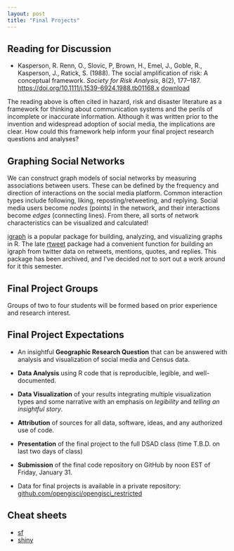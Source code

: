 ```yaml
---
layout: post
title: "Final Projects"
---
```


## Reading for Discussion

- Kasperson, R. Renn, O., Slovic, P, Brown, H., Emel, J., Goble, R., Kasperson, J., Ratick, S. (1988). The social amplification of risk: A conceptual framework. *Society for Risk Analysis*, 8(2), 177–187. https://doi.org/10.1111/j.1539-6924.1988.tb01168.x [download](https://drive.google.com/open?id=121KAXNN4gYgc1r1qpr_-DRYGfwej_xO-&usp=drive_fs)

The reading above is often cited in hazard, risk and disaster literature as a framework for thinking about communication systems and the perils of incomplete or inaccurate information. 
Although it was written prior to the invention and widespread adoption of social media, the implications are clear.
How could this framework help inform your final project research questions and analyses? 

## Graphing Social Networks

We can construct graph models of social networks by measuring associations between users.
These can be defined by the frequency and direction of interactions on the social media platform.
Common interaction types include following, liking, reposting/retweeting, and replying.
Social media users become *nodes* (points) in the network, and their interactions become *edges* (connecting lines).
From there, all sorts of network characteristics can be visualized and calculated! 

[igraph](https://r.igraph.org) is a popular package for building, analyzing, and visualizing graphs in R. 
The late [rtweet](https://github.com/ropensci-archive/rtweet) package had a convenient function for building an igraph from twitter data on retweets, mentions, quotes, and replies.
This package has been archived, and I've decided *not* to sort out a work around for it this semester.

## Final Project Groups

Groups of two to four students will be formed based on prior experience and research interest.

## Final Project Expectations

- An insightful **Geographic Research Question** that can be answered with analysis and visualization of social media and Census data.
- **Data Analysis** using R code that is reproducible, legible, and well-documented.
- **Data Visualization** of your results integrating multiple visualization types and some narrative with an emphasis on *legibility* and *telling an insightful story*. 
- **Attribution** of sources for all data, software, ideas, and any authorized use of code.
- **Presentation** of the final project to the full DSAD class (time T.B.D. on last two days of class)
- **Submission** of the final code repository on GitHub by noon EST of Friday, January 31.

- Data for final projects is available in a private repository: [github.com/opengisci/opengisci_restricted](https://github.com/opengisci/opengisci_restricted)

## Cheat sheets

- [sf]({{site.baseurl}}/assets/sf.pdf)
- [shiny]({{site.baseurl}}/assets/shiny.pdf)
